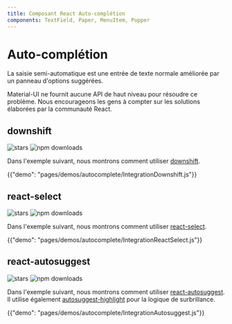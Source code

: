 ```yaml
---
title: Composant React Auto-complétion
components: TextField, Paper, MenuItem, Popper
---
```

# Auto-complétion

<p class="description">La saisie semi-automatique est une entrée de texte normale améliorée par un panneau d'options suggérées.</p>

Material-UI ne fournit aucune API de haut niveau pour résoudre ce problème. Nous encourageons les gens à compter sur les solutions élaborées par la communauté React.

## downshift

![stars](https://img.shields.io/github/stars/paypal/downshift.svg?style=social&label=Stars) ![npm downloads](https://img.shields.io/npm/dm/downshift.svg)

Dans l'exemple suivant, nous montrons comment utiliser [downshift](https://github.com/paypal/downshift).

{{"demo": "pages/demos/autocomplete/IntegrationDownshift.js"}}

## react-select

![stars](https://img.shields.io/github/stars/JedWatson/react-select.svg?style=social&label=Stars) ![npm downloads](https://img.shields.io/npm/dm/react-select.svg)

Dans l'exemple suivant, nous montrons comment utiliser [react-select](https://github.com/JedWatson/react-select).

{{"demo": "pages/demos/autocomplete/IntegrationReactSelect.js"}}

## react-autosuggest

![stars](https://img.shields.io/github/stars/moroshko/react-autosuggest.svg?style=social&label=Stars) ![npm downloads](https://img.shields.io/npm/dm/react-autosuggest.svg)

Dans l'exemple suivant, nous montrons comment utiliser [react-autosuggest](https://github.com/moroshko/react-autosuggest). Il utilise également [autosuggest-highlight](https://www.npmjs.com/package/autosuggest-highlight) pour la logique de surbrillance.

{{"demo": "pages/demos/autocomplete/IntegrationAutosuggest.js"}}